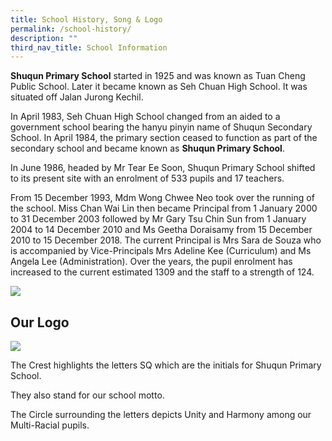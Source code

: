 ```yaml
---
title: School History, Song & Logo
permalink: /school-history/
description: ""
third_nav_title: School Information
---
```



**Shuqun Primary School** started in 1925 and was known as Tuan Cheng Public School. Later it became known as Seh Chuan High School. It was situated off Jalan Jurong Kechil.

In April 1983, Seh Chuan High School changed from an aided to a government school bearing the hanyu pinyin name of Shuqun Secondary School. In April 1984, the primary section ceased to function as part of the secondary school and became known as **Shuqun Primary School**.

In June 1986, headed by Mr Tear Ee Soon, Shuqun Primary School shifted to its present site with an enrolment of 533 pupils and 17 teachers.

From 15 December 1993, Mdm Wong Chwee Neo took over the running of the school. Miss Chan Wai Lin then became Principal from 1 January 2000 to 31 December 2003 followed by Mr Gary Tsu Chin Sun from 1 January 2004 to 14 December 2010 and Ms Geetha Doraisamy from 15 December 2010 to 15 December 2018. The current Principal is Mrs Sara de Souza who is accompanied by Vice-Principals Mrs Adeline Kee (Curriculum) and Ms Angela Lee (Administration). Over the years, the pupil enrolment has increased to the current estimated 1309 and the staff to a strength of 124.

![](https://shuqunpri.moe.edu.sg/wp-content/uploads/images/our_schools/img_history.jpg)

## Our Logo

![](https://shuqunpri.moe.edu.sg/wp-content/uploads/2022/01/SQ-sch-logo-300x278.jpg)

The Crest highlights the letters SQ which are the initials for Shuqun Primary School. 

They also stand for our school motto.

The Circle surrounding the letters depicts Unity and Harmony among our Multi-Racial pupils.